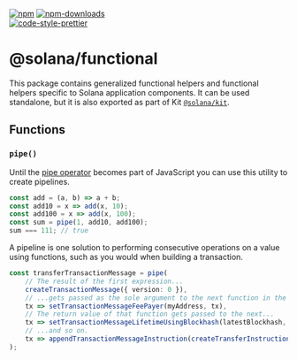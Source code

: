 [![npm][npm-image]][npm-url]
[![npm-downloads][npm-downloads-image]][npm-url]
<br />
[![code-style-prettier][code-style-prettier-image]][code-style-prettier-url]

[code-style-prettier-image]: https://img.shields.io/badge/code_style-prettier-ff69b4.svg?style=flat-square
[code-style-prettier-url]: https://github.com/prettier/prettier
[npm-downloads-image]: https://img.shields.io/npm/dm/@solana/functional?style=flat
[npm-image]: https://img.shields.io/npm/v/@solana/functional?style=flat
[npm-url]: https://www.npmjs.com/package/@solana/functional

# @solana/functional

This package contains generalized functional helpers and functional helpers specific to Solana application components. It can be used standalone, but it is also exported as part of Kit [`@solana/kit`](https://github.com/anza-xyz/kit/tree/main/packages/kit).

## Functions

### `pipe()`

Until the [pipe operator](https://github.com/tc39/proposal-pipeline-operator) becomes part of JavaScript you can use this utility to create pipelines.

```ts
const add = (a, b) => a + b;
const add10 = x => add(x, 10);
const add100 = x => add(x, 100);
const sum = pipe(1, add10, add100);
sum === 111; // true
```

A pipeline is one solution to performing consecutive operations on a value using functions, such as you would when building a transaction.

```ts
const transferTransactionMessage = pipe(
    // The result of the first expression...
    createTransactionMessage({ version: 0 }),
    // ...gets passed as the sole argument to the next function in the pipeline.
    tx => setTransactionMessageFeePayer(myAddress, tx),
    // The return value of that function gets passed to the next...
    tx => setTransactionMessageLifetimeUsingBlockhash(latestBlockhash, tx),
    // ...and so on.
    tx => appendTransactionMessageInstruction(createTransferInstruction(myAddress, toAddress, amountInLamports), tx),
);
```
